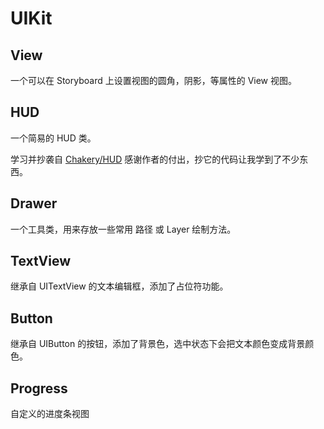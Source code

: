 
# UIKit

## View

一个可以在 Storyboard 上设置视图的圆角，阴影，等属性的 View 视图。

## HUD

一个简易的 HUD 类。

学习并抄袭自 [Chakery/HUD](https://github.com/Chakery/HUD) 感谢作者的付出，抄它的代码让我学到了不少东西。

## Drawer

一个工具类，用来存放一些常用 路径 或 Layer 绘制方法。

## TextView

继承自 UITextView 的文本编辑框，添加了占位符功能。

## Button

继承自 UIButton 的按钮，添加了背景色，选中状态下会把文本颜色变成背景颜色。

## Progress

自定义的进度条视图